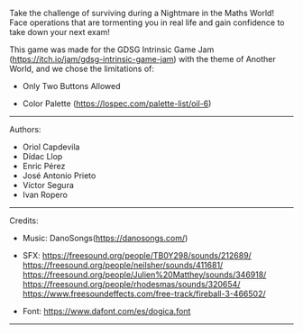 Take the challenge of surviving during a Nightmare in the Maths World! 
Face operations that are tormenting you in real life and gain confidence to take down your next exam!

This game was made for the GDSG Intrinsic Game Jam​​​ (https://itch.io/jam/gdsg-intrinsic-game-jam) with the theme of Another World, and we chose the limitations of:

- Only Two Buttons Allowed

- Color Palette​​ (https://lospec.com/palette-list/oil-6)

------------------------
Authors:

- Oriol Capdevila
- Dídac Llop
- Enric Pérez
- José Antonio Prieto 
- Víctor Segura
- Ivan Ropero
------------------------
Credits:

- Music: DanoSongs(https://danosongs.com/)
- SFX:
https://freesound.org/people/TB0Y298/sounds/212689/
https://freesound.org/people/neilsher/sounds/411681/
https://freesound.org/people/Julien%20Matthey/sounds/346918/
https://freesound.org/people/rhodesmas/sounds/320654/
https://www.freesoundeffects.com/free-track/fireball-3-466502/

- Font: https://www.dafont.com/es/dogica.font
------------------------